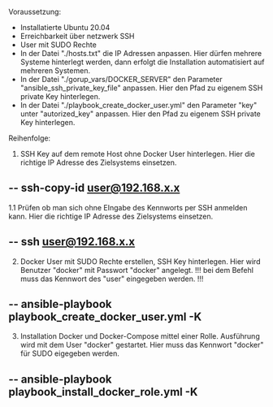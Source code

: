 Voraussetzung:
- Installatierte Ubuntu 20.04
- Erreichbarkeit über netzwerk SSH
- User mit SUDO Rechte
- In der Datei "./hosts.txt" die IP Adressen anpassen.
  Hier dürfen mehrere Systeme hinterlegt werden, dann erfolgt die Installation automatisiert auf mehreren Systemen.
- In der Datei "./gorup_vars/DOCKER_SERVER" den Parameter "ansible_ssh_private_key_file" anpassen.
  Hier den Pfad zu eigenem SSH private Key hinterlegen.
- In der Datei "./playbook_create_docker_user.yml" den Parameter "key" unter "autorized_key" anpassen.
  Hier den Pfad zu eigenem SSH private Key hinterlegen.

Reihenfolge:
1. SSH Key auf dem remote Host ohne Docker User hinterlegen.
Hier die richtige IP Adresse des Zielsystems einsetzen.

--
ssh-copy-id user@192.168.x.x
--

1.1 Prüfen ob man sich ohne EIngabe des Kennworts per SSH anmelden kann.
Hier die richtige IP Adresse des Zielsystems einsetzen.

--
ssh user@192.168.x.x
--

2. Docker User mit SUDO Rechte erstellen, SSH Key hinterlegen.
Hier wird Benutzer "docker" mit Passwort "docker" angelegt.
!!! bei dem Befehl muss das Kennwort des "user" eingegeben werden. !!!

--
ansible-playbook playbook_create_docker_user.yml -K
--

3. Installation Docker und Docker-Compose mittel einer Rolle.
Ausführung wird mit dem User "docker" gestartet.
Hier muss das Kennwort "docker" für SUDO eigegeben werden.

-- 
ansible-playbook playbook_install_docker_role.yml -K
--
